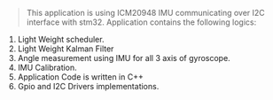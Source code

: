 > This application is using ICM20948 IMU communicating over I2C interface with stm32.
> Application contains the following logics:
1. Light Weight scheduler.
2. Light Weight Kalman Filter
3. Angle measurement using IMU for all 3 axis of gyroscope.
4. IMU Calibration.
5. Application Code is written in C++
6. Gpio and I2C Drivers implementations.

